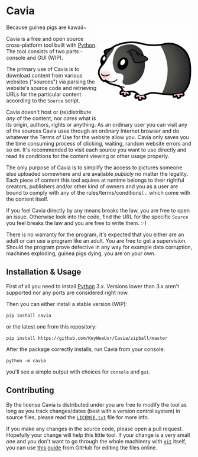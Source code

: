 # Cavia

<img
    align="right"
    height="256"
    src="https://raw.githubusercontent.com/KeyWeeUsr/Cavia/master/cavia/data/logo.jpg"
/>

Because guinea pigs are kawaii~

Cavia is a free and open source cross-platform tool built with
[Python](https://www.python.org). The tool consists of two parts - console and
GUI (WIP).

The primary use of Cavia is to download content from various websites
("sources") via parsing the website's source code and retrieving URLs for
the particular content according to the `Source` script.

Cavia doesn't host or (re)distribute *any* of the content, nor *cares* what
is its origin, authors, rights or anything. As an ordinary user you can visit
any of the sources Cavia uses through an ordinary Internet browser and do
whatever the Terms of Use for the website allow you. Cavia only saves you
the time consuming process of clicking, waiting, random website errors
and so on. It's recommended to visit each source you want to use directly
and read its conditions for the content viewing or other usage properly.

The only purpose of Cavia is to simplify the access to pictures someone else
uploaded somewhere and are available *publicly* no matter the legality. Each
piece of content this tool aquires at runtime belongs to their rightful
creators, publishers and/or other kind of owners and you as a user are bound
to comply with any of the rules/terms/conditions/... which come with
the content itself.

If you feel Cavia directly by any means breaks the law, you are free to open
an issue. Otherwise look into the code, find the URL for the specific `Source`
you feel breaks the law and you are free to write them. :-)

There is no warranty for the program, it's expected that you either are
an adult or can use a program like an adult. You are free to get a supervision.
Should the program prove defective in any way for example data corruption,
machines exploding, guinea pigs dying, you are on your own.

Installation & Usage
--------------------

First of all you need to install [Python](https://www.python.org) 3.x.
Versions lower than 3.x aren't supported nor any ports are considered right now.

Then you can either install a stable version (WIP):

    pip install cavia

or the latest one from this repository:

    pip install https://github.com/KeyWeeUsr/Cavia/zipball/master

After the package correctly installs, run Cavia from your console:

    python -m cavia

you'll see a simple output with choices for `console` and `gui`.

Contributing
------------

By the license Cavia is distributed under you are free to modify the tool as
long as you track changes/dates (best with a version control system) in source
files, please read the
[`LICENSE.txt`](https://raw.github.com/KeyWeeUsr/Cavia/master/LICENSE.txt) file
for more info.

If you make any changes in the source code, please open a pull request.
Hopefully your change will help this little tool. If your change is a very small
one and you don't want to go through the whole machinery with
[`git`](https://git-scm.com) itself, you can use
[this guide](https://help.github.com/articles/editing-files-in-your-repository)
from GitHub for editing the files online.
